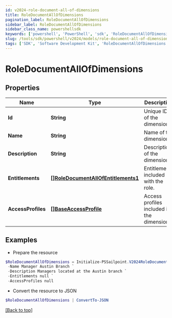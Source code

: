 ```yaml
---
id: v2024-role-document-all-of-dimensions
title: RoleDocumentAllOfDimensions
pagination_label: RoleDocumentAllOfDimensions
sidebar_label: RoleDocumentAllOfDimensions
sidebar_class_name: powershellsdk
keywords: ['powershell', 'PowerShell', 'sdk', 'RoleDocumentAllOfDimensions', 'V2024RoleDocumentAllOfDimensions'] 
slug: /tools/sdk/powershell/v2024/models/role-document-all-of-dimensions
tags: ['SDK', 'Software Development Kit', 'RoleDocumentAllOfDimensions', 'V2024RoleDocumentAllOfDimensions']
---
```



# RoleDocumentAllOfDimensions

## Properties

Name | Type | Description | Notes
------------ | ------------- | ------------- | -------------
**Id** | **String** | Unique ID of the dimension. | [optional] 
**Name** | **String** | Name of the dimension. | [optional] 
**Description** | **String** | Description of the dimension. | [optional] 
**Entitlements** | [**[]RoleDocumentAllOfEntitlements1**](role-document-all-of-entitlements1) | Entitlements included with the role. | [optional] 
**AccessProfiles** | [**[]BaseAccessProfile**](base-access-profile) | Access profiles included in the dimension. | [optional] 

## Examples

- Prepare the resource
```powershell
$RoleDocumentAllOfDimensions = Initialize-PSSailpoint.V2024RoleDocumentAllOfDimensions  -Id b3c28992ba964a40a7598978139d1ced `
 -Name Manager Austin Branch `
 -Description Managers located at the Austin branch `
 -Entitlements null `
 -AccessProfiles null
```

- Convert the resource to JSON
```powershell
$RoleDocumentAllOfDimensions | ConvertTo-JSON
```


[[Back to top]](#) 

